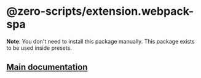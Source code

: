 # @zero-scripts/extension.webpack-spa

**Note**: You don't need to install this package manually. This package exists to be used inside presets.

## [Main documentation](https://github.com/artemirq/zero-scriptsjs/tree/0.5.x)
